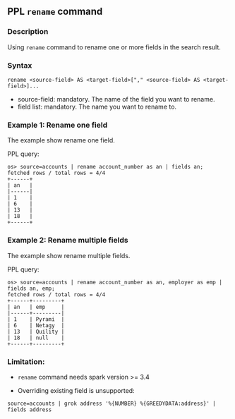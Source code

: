 ## PPL `rename` command

### Description
Using ``rename`` command to rename one or more fields in the search result.


### Syntax
`rename <source-field> AS <target-field>["," <source-field> AS <target-field>]...`

* source-field: mandatory. The name of the field you want to rename.
* field list: mandatory. The name you want to rename to.


### Example 1: Rename one field

The example show rename one field.

PPL query:

    os> source=accounts | rename account_number as an | fields an;
    fetched rows / total rows = 4/4
    +------+
    | an   |
    |------|
    | 1    |
    | 6    |
    | 13   |
    | 18   |
    +------+


### Example 2: Rename multiple fields

The example show rename multiple fields.

PPL query:

    os> source=accounts | rename account_number as an, employer as emp | fields an, emp;
    fetched rows / total rows = 4/4
    +------+---------+
    | an   | emp     |
    |------+---------|
    | 1    | Pyrami  |
    | 6    | Netagy  |
    | 13   | Quility |
    | 18   | null    |
    +------+---------+

### Limitation:
- `rename` command needs spark version >= 3.4

- Overriding existing field is unsupported:

`source=accounts | grok address '%{NUMBER} %{GREEDYDATA:address}' | fields address`
